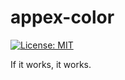 appex-color
===========

[![License: MIT](https://img.shields.io/badge/License-MIT-yellow.svg)](https://opensource.org/licenses/MIT)


If it works, it works.
